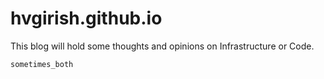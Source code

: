hvgirish.github.io
==================
This blog will hold some thoughts and opinions on Infrastructure or Code. 

``` ruby
sometimes_both
```
